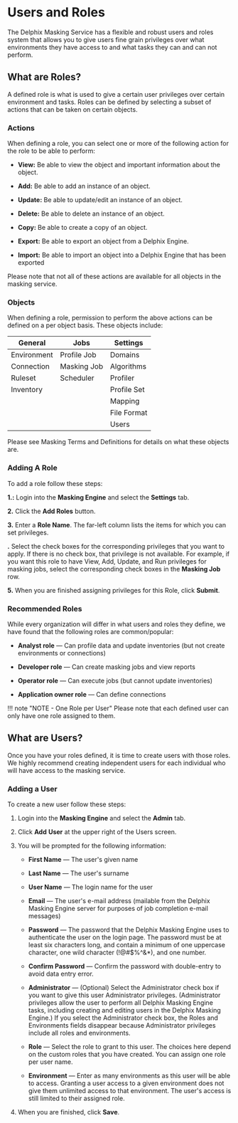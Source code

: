 # Users and Roles

The Delphix Masking Service has a flexible and robust users and roles
system that allows you to give users fine grain privileges over what
environments they have access to and what tasks they can and can not
perform.

## What are Roles?

A defined role is what is used to give a certain user privileges over
certain environment and tasks. Roles can be defined by selecting a
subset of actions that can be taken on certain objects.

### Actions

When defining a role, you can select one or more of the following action
for the role to be able to perform:

  - **View:** Be able to view the object and important information
    about the object.

  - **Add:** Be able to add an instance of an object.

  - **Update:** Be able to update/edit an instance of an object.

  - **Delete:** Be able to delete an instance of an object.

  - **Copy:** Be able to create a copy of an object.

  - **Export:** Be able to export an object from a Delphix Engine.

  - **Import:** Be able to import an object into a Delphix Engine that
    has been exported

Please note that not all of these actions are available for all objects
in the masking service.

### Objects

When defining a role, permission to perform the above actions can be
defined on a per object basis. These objects include:

| **General** | **Jobs**    | **Settings** |
| ----------- | ----------- | ------------ |
| Environment | Profile Job | Domains      |
| Connection  | Masking Job | Algorithms   |
| Ruleset     | Scheduler   | Profiler     |
| Inventory   |             | Profile Set  |
|             |             | Mapping      |
|             |             | File Format  |
|             |             | Users        |

Please see Masking Terms and Definitions for details on what these
objects are.

### Adding A Role

To add a role follow these steps:

  **1.:** Login into the **Masking Engine** and select the
    **Settings** tab.

  **2.** Click the **Add Roles** button.

  **3.** Enter a **Role Name**. The far-left column lists the
    items for which you can set privileges.

  **.** Select the check boxes for the corresponding
    privileges that you want to apply. If there is no check box, that
    privilege is not available. For example, if you want this role to
    have View, Add, Update, and Run privileges for masking jobs,
    select the corresponding check boxes in the **Masking Job** row.

  **5.** When you are finished assigning privileges for this
    Role, click **Submit**.

### Recommended Roles

While every organization will differ in what users and roles they
define, we have found that the following roles are common/popular:

  - **Analyst role** — Can profile data and update inventories (but
    not create environments or connections)

  - **Developer role** — Can create masking jobs and view reports

  - **Operator role** — Can execute jobs (but cannot update
    inventories)

  - **Application owner role** — Can define
connections

!!! note "NOTE - One Role per User"
    Please note that each defined user can only have one role assigned to them.

## What are Users?

Once you have your roles defined, it is time to create users with those
roles. We highly recommend creating independent users for each
individual who will have access to the masking service.

### Adding a User

To create a new user follow these steps:

  1. Login into the **Masking Engine** and select the
    **Admin** tab.

  2. Click **Add** **User** at the upper right of the Users
    screen.

  3. You will be prompted for the following information:
    
      -  **First Name** — The user's given name

      -  **Last Name** — The user's surname

      -  **User Name** — The login name for the user

      -  **Email** — The user's e-mail address (mailable from the
        Delphix Masking Engine server for purposes of job completion
        e-mail messages)

      -  **Password** — The password that the Delphix Masking Engine
        uses to authenticate the user on the login page. The password
        must be at least six characters long, and contain a minimum of
        one uppercase character, one wild character (\!@\#$%^&\*), and
        one number.

      -  **Confirm Password** — Confirm the password with double-entry
        to avoid data entry error.

      -  **Administrator** — (Optional) Select the Administrator check
        box if you want to give this user Administrator privileges.
        (Administrator privileges allow the user to perform all
        Delphix Masking Engine tasks, including creating and editing
        users in the Delphix Masking Engine.) If you select the
        Administrator check box, the Roles and Environments fields
        disappear because Administrator privileges include all roles
        and environments.

      -  **Role** — Select the role to grant to this user. The choices
        here depend on the custom roles that you have created. You can
        assign one role per user name.

      -  **Environment** — Enter as many environments as this user will
        be able to access. Granting a user access to a given
        environment does not give them unlimited access to that
        environment. The user's access is still limited to their
        assigned role.

  4. When you are finished, click **Save**.
